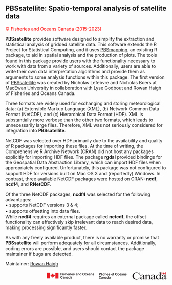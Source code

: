 ## PBSsatellite: Spatio-temporal analysis of satellite data ##

<font color="red">&copy; Fisheries and Oceans Canada (2015-2023)</font>

**PBSsatellite** provides software designed to simplify the extraction and statistical analysis of gridded satellite data. This software extends the R Project for Statistical Computing, and it uses <a href="https://cran.r-project.org/package=PBSmapping">PBSmapping</a>, an existing R package, to aid in spatial analysis and the production of plots. The tools found in this package provide users with the functionality necessary to work with data from a variety of sources. Additionally, users are able to write their own data interpretation algorithms and provide them as arguments to some analysis functions within this package. The first version of <a href="https://doi.org/10.31542/r.gm:1451">PBSsatellite</a> was created by Nicholas Lefebvre and Nicholas Boers at MacEwan University in collaboration with Lyse Godbout and Rowan Haigh of Fisheries and Oceans Canada.

Three formats are widely used for exchanging and storing meteorological data: (a) Extensible Markup Language (XML), (b) Network Common Data Format (NetCDF), and (c) Hierarchical Data Format (HDF). XML is substantially more verbose than the other two formats, which leads to unnecessarily large files. Therefore, XML was not seriously considered for integration into **PBSsatellite**.

NetCDF was selected over HDF primarily due to the availability and quality of R packages for importing these files. At the time of writing, the Comprehensive R Archive Network (CRAN) did not host any packages explicitly for importing HDF files. The package **rgdal** provided bindings for the Geospatial Data Abstraction Library, which can import HDF files when appropriately configured. Unfortunately, this package was not configured to support HDF for versions built on Mac OS X and (reportedly) Windows. In contrast, three available NetCDF packages were hosted on CRAN: **ncdf**, **ncdf4**, and **RNetCDF**.

Of the three NetCDF packages, **ncdf4** was selected for the following advantages:<br>
• supports NetCDF versions 3 & 4;<br>
• supports offsetting into data ﬁles.<br>
While **ncdf4** requires an external package called **netcdf**, the offset functionality can effectively skip irrelevant data to reach desired data, making processing significantly faster.

As with any freely available product, there is no warranty or promise that **PBSsatellite** will perform adequately for all circumstances. Additionally, coding errors are possible, and users should contact the package maintainer if bugs are detected.

Maintainer: <a href="mailto:rowan.haigh@dfo-mpo.gc.ca">Rowan Haigh</a>

<p align="right"><img src="DFOlogo_small.jpg" alt="DFO logo" style="height:30px;"></p> 





